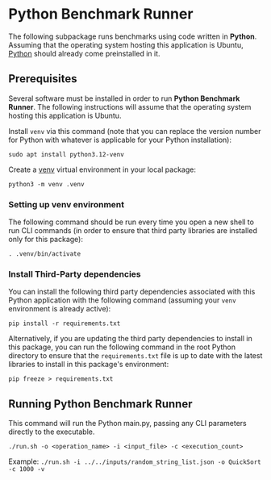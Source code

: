 # Python Benchmark Runner

The following subpackage runs benchmarks using code written in **Python**. Assuming that the operating system hosting this application is Ubuntu, [Python](https://www.python.org/downloads/) should already come preinstalled in it.

## Prerequisites

Several software must be installed in order to run **Python Benchmark Runner**. The following instructions will assume that the operating system hosting this application is Ubuntu.

Install `venv` via this command (note that you can replace the version number for Python with whatever is applicable for your Python installation):
```
sudo apt install python3.12-venv
```

Create a [venv](https://docs.python.org/3/library/venv.html) virtual environment in your local package:
```
python3 -m venv .venv
```

### Setting up venv environment
The following command should be run every time you open a new shell to run CLI commands (in order to ensure that third party libraries are installed only for this package):
```
. .venv/bin/activate
```

### Install Third-Party dependencies
You can install the following third party dependencies associated with this Python application with the following command (assuming your `venv` environment is already active):
```
pip install -r requirements.txt
```

Alternatively, if you are updating the third party dependencies to install in this package, you can run the following command in the root Python directory to ensure that the `requirements.txt` file is up to date with the latest libraries to install in this package's environment:
```
pip freeze > requirements.txt
```

## Running Python Benchmark Runner

This command will run the Python main.py, passing any CLI parameters directly to the executable.
```
./run.sh -o <operation_name> -i <input_file> -c <execution_count>
```

Example: `./run.sh -i ../../inputs/random_string_list.json -o QuickSort -c 1000 -v`